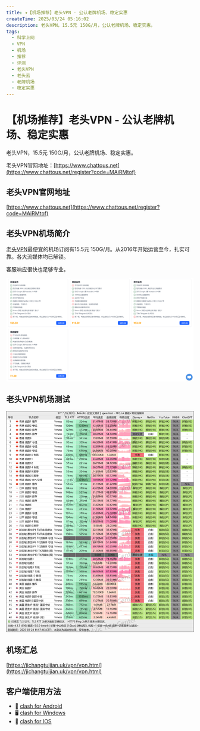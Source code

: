 ```yaml
---
title: ✈️【机场推荐】老头VPN - 公认老牌机场、稳定实惠
createTime: 2025/03/24 05:16:02
description: 老头VPN，15.5元 150G/月，公认老牌机场、稳定实惠。
tags:
  - 科学上网
  - VPN
  - 机场
  - 推荐
  - 评测
  - 老头VPN
  - 老头云
  - 老牌机场
  - 稳定实惠
---
```


# 【机场推荐】老头VPN - 公认老牌机场、稳定实惠

老头VPN，15.5元 150G/月，公认老牌机场、稳定实惠。

老头VPN官网地址：[https://www.chattous.net](https://www.chattous.net/register?code=MAiRMtof)

<!-- more -->

## 老头VPN官网地址

[https://www.chattous.net](https://www.chattous.net/register?code=MAiRMtof)

## 老头VPN机场简介

[老头VPN](https://www.chattous.net/register?code=MAiRMtof)最便宜的机场订阅有15.5元 150G/月。从2016年开始运营至今，扎实可靠。各大流媒体均已解锁。

客服响应很快也足够专业。

![老头VPN机场简介](images/机场推荐老头vpn/image.png)

## 老头VPN机场测试

![老头VPN机场简介](images/机场推荐老头vpn/image-1.png)

## 机场汇总

[https://jichangtuijian.uk/vpn/vpn.html](https://jichangtuijian.uk/vpn/vpn.html)

## 客户端使用方法

- 📱 [clash for Android](https://jichangtuijian.uk/article/clashforAndroid.html)
- 🖥 [clash for Windows](https://jichangtuijian.uk/article/clash.html)
- 🍎 [clash for IOS](https://jichangtuijian.uk/article/Shadowrocket.html)
